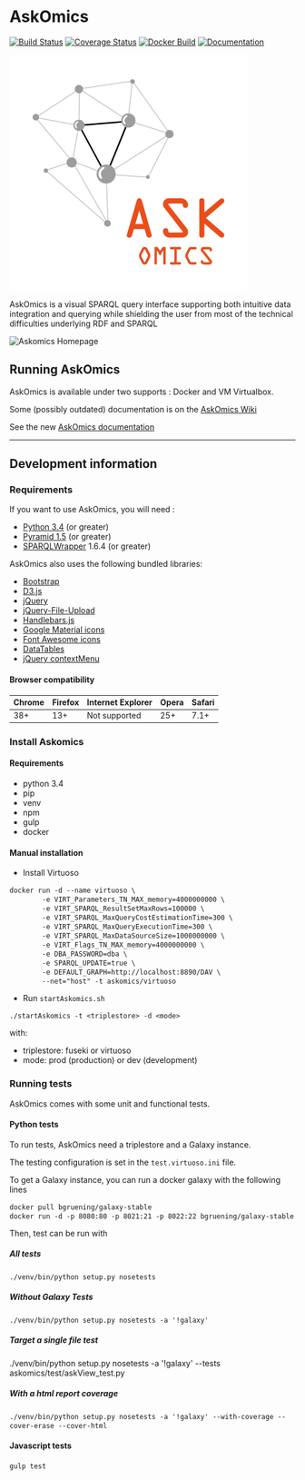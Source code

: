 # AskOmics

[![Build Status](https://travis-ci.org/askomics/askomics.svg?branch=master)](https://travis-ci.org/askomics/askomics)
[![Coverage Status](https://coveralls.io/repos/github/askomics/askomics/badge.svg?branch=master)](https://coveralls.io/github/askomics/askomics?branch=master)
[![Docker Build](https://img.shields.io/docker/pulls/askomics/askomics.svg)](https://hub.docker.com/r/askomics/askomics/)
[![Documentation](https://readthedocs.org/projects/askomics/badge/?version=latest)](http://askomics.readthedocs.io/en/latest/?badge=latest)

![Askomics logo](static/askomics.png)

AskOmics is a visual SPARQL query interface supporting both intuitive data integration and querying while shielding the user from most of the technical difficulties underlying RDF and SPARQL

![Askomics Homepage](static/askomics_home.png)

## Running AskOmics

AskOmics is available under two supports : Docker and VM Virtualbox.

Some (possibly outdated) documentation is on the [AskOmics Wiki](https://github.com/askomics/askomics/wiki)

See the new [AskOmics documentation](https://askomics.readthedocs.io/)

------------------

## Development information

### Requirements

If you want to use AskOmics, you will need :

* [Python 3.4](https://www.python.org/downloads/) (or greater)
* [Pyramid 1.5](http://www.pylonsproject.org) (or greater)
* [SPARQLWrapper](https://rdflib.github.io/sparqlwrapper/) 1.6.4 (or greater)

AskOmics also uses the following bundled libraries:

* [Bootstrap](http://getbootstrap.com)
* [D3.js](http://d3js.org)
* [jQuery](http://jquery.com)
* [jQuery-File-Upload](https://github.com/blueimp/jQuery-File-Upload)
* [Handlebars.js](http://handlebarsjs.com/)
* [Google Material icons](https://design.google.com/icons/)
* [Font Awesome icons](http://fontawesome.io/icons/)
* [DataTables](https://datatables.net/)
* [jQuery contextMenu](http://swisnl.github.io/jQuery-contextMenu/index.html)

#### Browser compatibility

| Chrome | Firefox | Internet Explorer | Opera | Safari |
|---|---|---|---|---|
| 38+  | 13+  | Not supported  | 25+  |  7.1+ |

### Install Askomics

#### Requirements

+ python 3.4
+ pip
+ venv
+ npm
+ gulp
+ docker

#### Manual installation

+ Install  Virtuoso

```
docker run -d --name virtuoso \
        -e VIRT_Parameters_TN_MAX_memory=4000000000 \
        -e VIRT_SPARQL_ResultSetMaxRows=100000 \
        -e VIRT_SPARQL_MaxQueryCostEstimationTime=300 \
        -e VIRT_SPARQL_MaxQueryExecutionTime=300 \
        -e VIRT_SPARQL_MaxDataSourceSize=1000000000 \
        -e VIRT_Flags_TN_MAX_memory=4000000000 \
        -e DBA_PASSWORD=dba \
        -e SPARQL_UPDATE=true \
        -e DEFAULT_GRAPH=http://localhost:8890/DAV \
        --net="host" -t askomics/virtuoso
```

+ Run `startAskomics.sh`

```
./startAskomics -t <triplestore> -d <mode>
```

with:

+ triplestore: fuseki or virtuoso
+ mode: prod (production) or dev (development)


### Running tests

AskOmics comes with some unit and functional tests.

#### Python tests

To run tests, AskOmics need a triplestore and a Galaxy instance.

The testing configuration is set in the `test.virtuoso.ini` file.

To get a Galaxy instance, you can run a docker galaxy with the following lines

    docker pull bgruening/galaxy-stable
    docker run -d -p 8080:80 -p 8021:21 -p 8022:22 bgruening/galaxy-stable

Then, test can be run with

##### All tests

```
./venv/bin/python setup.py nosetests
```

##### Without Galaxy Tests
```
./venv/bin/python setup.py nosetests -a '!galaxy'
```
##### Target a single file test

./venv/bin/python setup.py nosetests -a '!galaxy' --tests askomics/test/askView_test.py

##### With a html report coverage

```
./venv/bin/python setup.py nosetests -a '!galaxy' --with-coverage --cover-erase --cover-html
```

#### Javascript tests

```
gulp test
```
